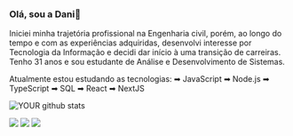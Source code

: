 <h3>Olá, sou a Dani👋</h3>

Iniciei minha trajetória profissional na Engenharia civil, porém, ao longo do tempo e com as experiências adquiridas, desenvolvi interesse por Tecnologia da Informação e decidi dar início à uma transição de carreiras. Tenho 31 anos e sou estudante de Análise e Desenvolvimento de Sistemas.

Atualmente estou estudando as tecnologias:
➡ JavaScript 
➡ Node.js 
➡ TypeScript
➡ SQL
➡ React
➡ NextJS


![YOUR github stats](https://github-readme-stats.vercel.app/api?username=danielacastro)

[<img src="https://img.shields.io/badge/linkedin-%230077B5.svg?&style=for-the-badge&logo=linkedin&logoColor=white" />](https://www.linkedin.com/in/danielacastro13/) [<img src = "https://img.shields.io/badge/instagram-%23E4405F.svg?&style=for-the-badge&logo=instagram&logoColor=white">](https://www.instagram.com/daniicastro13/) [<img src = "https://img.shields.io/badge/facebook-%231877F2.svg?&style=for-the-badge&logo=facebook&logoColor=white">](https://www.facebook.com/daniela.castro.54)

